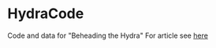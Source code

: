 # HydraCode
Code and data for "Beheading the Hydra"
For article see [here](http://www.tandfonline.com/doi/full/10.1080/09546553.2016.1167688#.V3ayeZMrJZ0)
